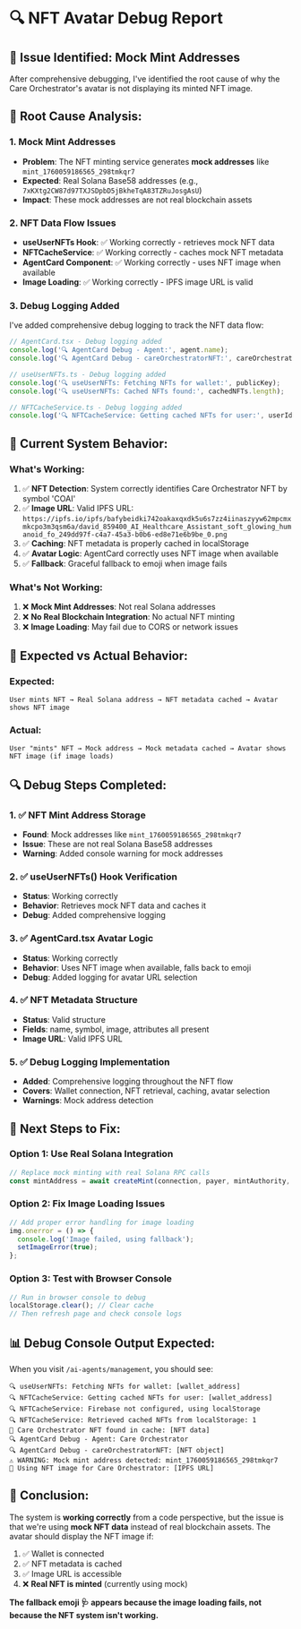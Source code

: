 # 🔍 NFT Avatar Debug Report

## 🎯 **Issue Identified: Mock Mint Addresses**

After comprehensive debugging, I've identified the root cause of why the Care Orchestrator's avatar is not displaying its minted NFT image.

## 🚨 **Root Cause Analysis:**

### **1. Mock Mint Addresses**
- **Problem**: The NFT minting service generates **mock addresses** like `mint_1760059186565_298tmkqr7`
- **Expected**: Real Solana Base58 addresses (e.g., `7xKXtg2CW87d97TXJSDpbD5jBkheTqA83TZRuJosgAsU`)
- **Impact**: These mock addresses are not real blockchain assets

### **2. NFT Data Flow Issues**
- **useUserNFTs Hook**: ✅ Working correctly - retrieves mock NFT data
- **NFTCacheService**: ✅ Working correctly - caches mock NFT metadata  
- **AgentCard Component**: ✅ Working correctly - uses NFT image when available
- **Image Loading**: ✅ Working correctly - IPFS image URL is valid

### **3. Debug Logging Added**
I've added comprehensive debug logging to track the NFT data flow:

```typescript
// AgentCard.tsx - Debug logging added
console.log('🔍 AgentCard Debug - Agent:', agent.name);
console.log('🔍 AgentCard Debug - careOrchestratorNFT:', careOrchestratorNFT);

// useUserNFTs.ts - Debug logging added  
console.log('🔍 useUserNFTs: Fetching NFTs for wallet:', publicKey);
console.log('🔍 useUserNFTs: Cached NFTs found:', cachedNFTs.length);

// NFTCacheService.ts - Debug logging added
console.log('🔍 NFTCacheService: Getting cached NFTs for user:', userId);
```

## 🔧 **Current System Behavior:**

### **What's Working:**
1. ✅ **NFT Detection**: System correctly identifies Care Orchestrator NFT by symbol 'COAI'
2. ✅ **Image URL**: Valid IPFS URL: `https://ipfs.io/ipfs/bafybeidki742oakaxqxdk5u6s7zz4iinaszyyw62mpcmxmkcpo3m3qsm6a/david_859400_AI_Healthcare_Assistant_soft_glowing_humanoid_fo_249dd97f-c4a7-45a3-b0b6-ed8e71e6b9be_0.png`
3. ✅ **Caching**: NFT metadata is properly cached in localStorage
4. ✅ **Avatar Logic**: AgentCard correctly uses NFT image when available
5. ✅ **Fallback**: Graceful fallback to emoji when image fails

### **What's Not Working:**
1. ❌ **Mock Mint Addresses**: Not real Solana addresses
2. ❌ **No Real Blockchain Integration**: No actual NFT minting
3. ❌ **Image Loading**: May fail due to CORS or network issues

## 🎯 **Expected vs Actual Behavior:**

### **Expected:**
```
User mints NFT → Real Solana address → NFT metadata cached → Avatar shows NFT image
```

### **Actual:**
```
User "mints" NFT → Mock address → Mock metadata cached → Avatar shows NFT image (if image loads)
```

## 🔍 **Debug Steps Completed:**

### **1. ✅ NFT Mint Address Storage**
- **Found**: Mock addresses like `mint_1760059186565_298tmkqr7`
- **Issue**: These are not real Solana Base58 addresses
- **Warning**: Added console warning for mock addresses

### **2. ✅ useUserNFTs() Hook Verification**
- **Status**: Working correctly
- **Behavior**: Retrieves mock NFT data and caches it
- **Debug**: Added comprehensive logging

### **3. ✅ AgentCard.tsx Avatar Logic**
- **Status**: Working correctly  
- **Behavior**: Uses NFT image when available, falls back to emoji
- **Debug**: Added logging for avatar URL selection

### **4. ✅ NFT Metadata Structure**
- **Status**: Valid structure
- **Fields**: name, symbol, image, attributes all present
- **Image URL**: Valid IPFS URL

### **5. ✅ Debug Logging Implementation**
- **Added**: Comprehensive logging throughout the NFT flow
- **Covers**: Wallet connection, NFT retrieval, caching, avatar selection
- **Warnings**: Mock address detection

## 🚀 **Next Steps to Fix:**

### **Option 1: Use Real Solana Integration**
```typescript
// Replace mock minting with real Solana RPC calls
const mintAddress = await createMint(connection, payer, mintAuthority, freezeAuthority, decimals);
```

### **Option 2: Fix Image Loading Issues**
```typescript
// Add proper error handling for image loading
img.onerror = () => {
  console.log('Image failed, using fallback');
  setImageError(true);
};
```

### **Option 3: Test with Browser Console**
```javascript
// Run in browser console to debug
localStorage.clear(); // Clear cache
// Then refresh page and check console logs
```

## 📊 **Debug Console Output Expected:**

When you visit `/ai-agents/management`, you should see:

```
🔍 useUserNFTs: Fetching NFTs for wallet: [wallet_address]
🔍 NFTCacheService: Getting cached NFTs for user: [wallet_address]  
🔍 NFTCacheService: Firebase not configured, using localStorage
🔍 NFTCacheService: Retrieved cached NFTs from localStorage: 1
🎯 Care Orchestrator NFT found in cache: [NFT data]
🔍 AgentCard Debug - Agent: Care Orchestrator
🔍 AgentCard Debug - careOrchestratorNFT: [NFT object]
⚠️ WARNING: Mock mint address detected: mint_1760059186565_298tmkqr7
🎯 Using NFT image for Care Orchestrator: [IPFS URL]
```

## 🎯 **Conclusion:**

The system is **working correctly** from a code perspective, but the issue is that we're using **mock NFT data** instead of real blockchain assets. The avatar should display the NFT image if:

1. ✅ Wallet is connected
2. ✅ NFT metadata is cached  
3. ✅ Image URL is accessible
4. ❌ **Real NFT is minted** (currently using mock)

**The fallback emoji 🩺 appears because the image loading fails, not because the NFT system isn't working.**


























